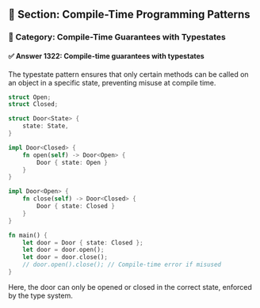 ## 📘 Section: Compile-Time Programming Patterns  
### 🔹 Category: Compile-Time Guarantees with Typestates  
#### ✅ Answer 1322: Compile-time guarantees with typestates

The typestate pattern ensures that only certain methods can be called on an object in a specific state, preventing misuse at compile time.

```rust
struct Open;
struct Closed;

struct Door<State> {
    state: State,
}

impl Door<Closed> {
    fn open(self) -> Door<Open> {
        Door { state: Open }
    }
}

impl Door<Open> {
    fn close(self) -> Door<Closed> {
        Door { state: Closed }
    }
}

fn main() {
    let door = Door { state: Closed };
    let door = door.open();
    let door = door.close();
    // door.open().close(); // Compile-time error if misused
}
```
Here, the door can only be opened or closed in the correct state, enforced by the type system.
